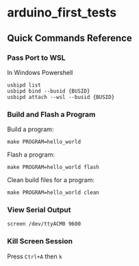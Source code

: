 # arduino_first_tests

## Quick Commands Reference

### Pass Port to WSL

In Windows Powershell

```
usbipd list
usbipd bind --busid {BUSID}
usbipd attach --wsl --busid {BUSID}
```

### Build and Flash a Program

Build a program:
```
make PROGRAM=hello_world
```

Flash a program:

```
make PROGRAM=hello_world flash
```

Clean build files for a program:

```
make PROGRAM=hello_world clean
```

### View Serial Output

```
screen /dev/ttyACM0 9600
```

### Kill Screen Session

Press `Ctrl+A` then `k`
